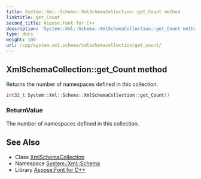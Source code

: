 ```yaml
---
title: System::Xml::Schema::XmlSchemaCollection::get_Count method
linktitle: get_Count
second_title: Aspose.Font for C++
description: 'System::Xml::Schema::XmlSchemaCollection::get_Count method. Returns the number of namespaces defined in this collection in C++.'
type: docs
weight: 100
url: /cpp/system.xml.schema/xmlschemacollection/get_count/
---
```

## XmlSchemaCollection::get_Count method


Returns the number of namespaces defined in this collection.

```cpp
int32_t System::Xml::Schema::XmlSchemaCollection::get_Count()
```


### ReturnValue

The number of namespaces defined in this collection.

## See Also

* Class [XmlSchemaCollection](../)
* Namespace [System::Xml::Schema](../../)
* Library [Aspose.Font for C++](../../../)
